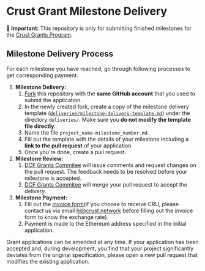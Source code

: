 # Crust Grant Milestone Delivery

**:loudspeaker: Important:** This repository is only for submitting finished milestones for the [Crust Grants Program](https://github.com/crustio/Crust-Grants-Program). 


## Milestone Delivery Process

For each milestone you have reached, go through following processes to get corresponding payment.

1. **Milestone Delivery:**
   1. [Fork](https://github.com/crustio/Crust-Grant-Milestone-Delivery/fork) this repository with the **same GitHub account** that you used to submit the application.
   2. In the newly created fork, create a copy of the milestone delivery template ([`deliveries/milestone-delivery-template.md`](deliveries/milestone-delivery-template.md)) under the directory `deliveries/`. Make sure you **do not modify the template file directly**.
   3. Name the file `project_name-milestone_number.md`.
   4. Fill out the template with the details of your milestone including a **link to the pull request** of your application.
   5. Once you're done, create a pull request.
2. **Milestone Review:**
   1. [DCF Grants Commitee](https://github.com/crustio/Crust-Grants-Program#DCF-Grants-Committee) will issue comments and request changes on the pull request. The feedback needs to be resolved before your milestone is accepted.
   2. [DCF Grants Commitee](https://github.com/crustio/Crust-Grants-Program#DCF-Grants-Committee) will merge your pull request to accept the delivery.
3. **Milestone Payment:**
   1. Fill out the [invoice form](https://forms.gle/mPYWxAVbaBbVc737A)(if you choose to receive CRU, please contact us via email hi@crust.network before filling out the invoice form to know the exchange rate).
   2. Payment is made to the Ethereum address specified in the initial application. 

Grant applications can be amended at any time. If your application has been accepted and, during development, you find that your project significantly deviates from the original specification, please open a new pull request that modifies the existing application.
